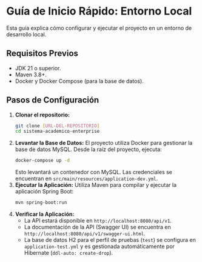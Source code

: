 # Guía de Inicio Rápido: Entorno Local

Esta guía explica cómo configurar y ejecutar el proyecto en un entorno de desarrollo local.

## Requisitos Previos
* JDK 21 o superior.
* Maven 3.8+.
* Docker y Docker Compose (para la base de datos).

## Pasos de Configuración
1.  **Clonar el repositorio:**
    ```bash
    git clone [URL-DEL-REPOSITORIO]
    cd sistema-academico-enterprise
    ```
2.  **Levantar la Base de Datos:**
    El proyecto utiliza Docker para gestionar la base de datos MySQL. Desde la raíz del proyecto, ejecuta:
    ```bash
    docker-compose up -d
    ```
    Esto levantará un contenedor con MySQL. Las credenciales se encuentran en `src/main/resources/application-dev.yml`.
3.  **Ejecutar la Aplicación:**
    Utiliza Maven para compilar y ejecutar la aplicación Spring Boot:
    ```bash
    mvn spring-boot:run
    ```
4.  **Verificar la Aplicación:**
    * La API estará disponible en `http://localhost:8080/api/v1`.
    * La documentación de la API (Swagger UI) se encuentra en `http://localhost:8080/api/v1/swagger-ui.html`.
    * La base de datos H2 para el perfil de pruebas (`test`) se configura en `application-test.yml` y es gestionada automáticamente por Hibernate (`ddl-auto: create-drop`).